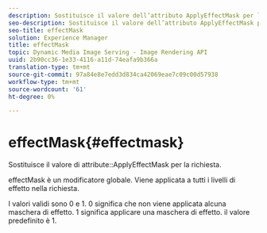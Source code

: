 ```yaml
---
description: Sostituisce il valore dell’attributo ApplyEffectMask per la richiesta.
seo-description: Sostituisce il valore dell’attributo ApplyEffectMask per la richiesta.
seo-title: effectMask
solution: Experience Manager
title: effectMask
topic: Dynamic Media Image Serving - Image Rendering API
uuid: 2b90cc36-1e33-4116-a11d-74eafa9b366a
translation-type: tm+mt
source-git-commit: 97a84e8e7edd3d834ca42069eae7c09c00d57938
workflow-type: tm+mt
source-wordcount: '61'
ht-degree: 0%

---
```



# effectMask{#effectmask}

Sostituisce il valore di attribute::ApplyEffectMask per la richiesta.

effectMask è un modificatore globale. Viene applicata a tutti i livelli di effetto nella richiesta.

I valori validi sono 0 e 1. 0 significa che non viene applicata alcuna maschera di effetto. 1 significa applicare una maschera di effetto. il valore predefinito è 1.
